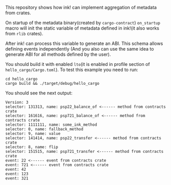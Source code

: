 This repository shows how ink! can implement aggregation of metadata from crates. 

On startup of the metadata binary(created by `cargo-contract`) `on_startup` 
macro will init the static variable of metadata defined in 
ink!(it also works from `rlib` crates). 

After ink! can process this variable to generate an ABI. 
This schema allows defining events independently
(And you also can use the same idea to generate ABI for all methods defined by the user).

You should build it with enabled `lto`(it is enabled in profile section of `hello_cargo/Cargo.toml`).
To test this example you need to run:
```shell
cd hello_cargo
cargo build && ./target/debug/hello_cargo
```

You should see the next output:
```shell
Version: 3
selector: 131313, name: psp22_balance_of <------ method from contracts crate
selector: 161616, name: psp721_balance_of <------ method from contracts crate
selector: 1111111, name: some_ink_method
selector: 0, name: fallback_method
selector: 9, name: value
selector: 141414, name: psp22_transfer <------ method from contracts crate
selector: 8, name: flip
selector: 151515, name: psp721_transfer <------ method from contracts crate
event: 22 <------ event from contracts crate
event: 721 <------ event from contracts crate
event: 42
event: 123
event: 321
```